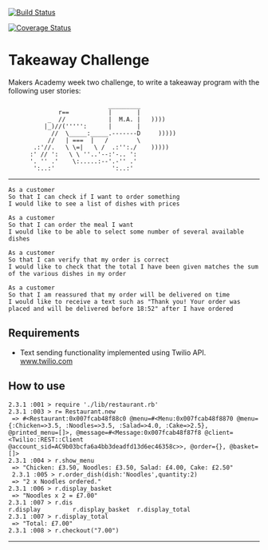 [![Build Status](https://travis-ci.org/hannako/takeaway-challenge.svg?branch=master)](https://travis-ci.org/hannako/takeaway-challenge)

[![Coverage Status](https://coveralls.io/repos/github/makersacademy/takeaway-challenge/badge.svg?branch=mohamedIssaq)](https://coveralls.io/github/makersacademy/takeaway-challenge?branch=mohamedIssaq)



Takeaway Challenge
==================

Makers Academy week two challenge, to write a takeaway program with the following user stories:
```
                            _________
              r==           |       |
           _  //            |  M.A. |   ))))
          |_)//(''''':      |       |
            //  \_____:_____.-------D     )))))
           //   | ===  |   /        \
       .:'//.   \ \=|   \ /  .:'':./    )))))
      :' // ':   \ \ ''..'--:'-.. ':
      '. '' .'    \:.....:--'.-'' .'
       ':..:'                ':..:'

 ```
-----

```
As a customer
So that I can check if I want to order something
I would like to see a list of dishes with prices

As a customer
So that I can order the meal I want
I would like to be able to select some number of several available dishes

As a customer
So that I can verify that my order is correct
I would like to check that the total I have been given matches the sum of the various dishes in my order

As a customer
So that I am reassured that my order will be delivered on time
I would like to receive a text such as "Thank you! Your order was placed and will be delivered before 18:52" after I have ordered
```

## Requirements
  * Text sending functionality implemented using Twilio API. www.twilio.com

## How to use

```
2.3.1 :001 > require './lib/restaurant.rb'
2.3.1 :003 > r= Restaurant.new
 => #<Restaurant:0x007fcab48f88c0 @menu=#<Menu:0x007fcab48f8870 @menu={:Chicken=>3.5, :Noodles=>3.5, :Salad=>4.0, :Cake=>2.5}, @printed_menu=[]>, @message=#<Message:0x007fcab48f87f8 @client=<Twilio::REST::Client @account_sid=AC9b03bcfa6a4bb3deadfd13d6ec46358c>>, @order={}, @basket=[]>
2.3.1 :004 > r.show_menu
 => "Chicken: £3.50, Noodles: £3.50, Salad: £4.00, Cake: £2.50"
 2.3.1 :005 > r.order_dish(dish:'Noodles',quantity:2)
 => "2 x Noodles ordered."
2.3.1 :006 > r.display_basket
 => "Noodles x 2 = £7.00"
2.3.1 :007 > r.dis
r.display         r.display_basket  r.display_total
2.3.1 :007 > r.display_total
 => "Total: £7.00"
2.3.1 :008 > r.checkout("7.00")
```


------------------
